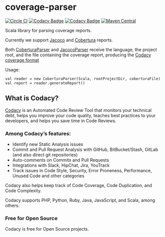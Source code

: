 # coverage-parser

[![Circle CI](https://circleci.com/gh/codacy/coverage-parser/tree/master.svg?style=shield)](https://circleci.com/gh/codacy/coverage-parser/tree/master)
[![Codacy Badge](https://api.codacy.com/project/badge/Grade/cba8fd0874ac4f569f4f880e473cbac9)](https://www.codacy.com/app/Codacy/coverage-parser?utm_source=github.com&amp;utm_medium=referral&amp;utm_content=codacy/coverage-parser&amp;utm_campaign=Badge_Grade)
[![Codacy Badge](https://api.codacy.com/project/badge/Coverage/cba8fd0874ac4f569f4f880e473cbac9)](https://www.codacy.com/app/Codacy/coverage-parser?utm_source=github.com&utm_medium=referral&utm_content=codacy/coverage-parser&utm_campaign=Badge_Coverage)
[![Maven Central](https://maven-badges.herokuapp.com/maven-central/com.codacy/coverage-parser_2.11/badge.svg)](https://maven-badges.herokuapp.com/maven-central/com.codacy/coverage-parser_2.11)

Scala library for parsing coverage reports.

Currently we support [Jacoco](http://eclemma.org/jacoco/) and [Cobertura](http://cobertura.github.io/cobertura/) reports.

Both [CoberturaParser](https://github.com/codacy/coverage-parser/blob/master/src/main/scala/com/codacy/parsers/implementation/CoberturaParser.scala) and [JacocoParser](https://github.com/codacy/coverage-parser/blob/master/src/main/scala/com/codacy/parsers/implementation/JacocoParser.scala) receive the language, the project root, and the file containing the coverage report, producing the [Codacy coverage format](https://support.codacy.com/hc/en-us/articles/207279819-Coverage)

Usage:

```
val reader = new CoberturaParser(Scala, rootProjectDir, coberturaFile)
val report = reader.generateReport()
```

## What is Codacy?

[Codacy](https://www.codacy.com/) is an Automated Code Review Tool that monitors your technical debt, helps you improve your code quality, teaches best practices to your developers, and helps you save time in Code Reviews.

### Among Codacy’s features:

 - Identify new Static Analysis issues
 - Commit and Pull Request Analysis with GitHub, BitBucket/Stash, GitLab (and also direct git repositories)
 - Auto-comments on Commits and Pull Requests
 - Integrations with Slack, HipChat, Jira, YouTrack
 - Track issues in Code Style, Security, Error Proneness, Performance, Unused Code and other categories

Codacy also helps keep track of Code Coverage, Code Duplication, and Code Complexity.

Codacy supports PHP, Python, Ruby, Java, JavaScript, and Scala, among others.

### Free for Open Source

Codacy is free for Open Source projects.
